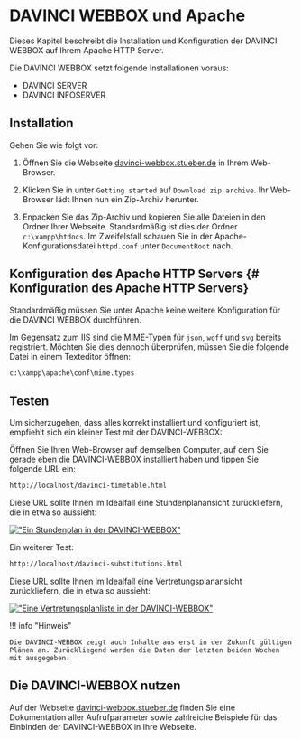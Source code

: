 # DAVINCI WEBBOX und Apache

Dieses Kapitel beschreibt die Installation und Konfiguration der DAVINCI WEBBOX auf Ihrem Apache HTTP Server.

Die DAVINCI WEBBOX setzt folgende Installationen voraus:

* DAVINCI SERVER
* DAVINCI INFOSERVER

## Installation

Gehen Sie wie folgt vor:

1. Öffnen Sie die Webseite [davinci-webbox.stueber.de] in Ihrem Web-Browser.

2. Klicken Sie in unter `Getting started` auf `Download zip archive`. Ihr Web-Browser lädt Ihnen nun ein Zip-Archiv herunter.

3. Enpacken Sie das Zip-Archiv und kopieren Sie alle Dateien in den Ordner Ihrer Webseite. Standardmäßig ist dies der Ordner `c:\xampp\htdocs`. Im Zweifelsfall schauen Sie in der Apache-Konfigurationsdatei `httpd.conf` unter `DocumentRoot` nach.

## Konfiguration des Apache HTTP Servers {# Konfiguration des Apache HTTP Servers}

Standardmäßig müssen Sie unter Apache keine weitere Konfiguration für die DAVINCI WEBBOX durchführen.

Im Gegensatz zum IIS sind die MIME-Typen für `json`, `woff`  und `svg` bereits registriert. Möchten Sie dies dennoch überprüfen, müssen Sie die folgende Datei in einem Texteditor öffnen:

```txt
c:\xampp\apache\conf\mime.types
```

## Testen

Um sicherzugehen, dass alles korrekt installiert und konfiguriert ist, empfiehlt sich ein kleiner Test mit der DAVINCI-WEBBOX:

Öffnen Sie Ihren Web-Browser auf demselben Computer, auf dem Sie gerade eben die DAVINCI-WEBBOX installiert haben und tippen Sie folgende URL ein:

```txt
http://localhost/davinci-timetable.html
```

Diese URL sollte Ihnen im Idealfall eine Stundenplanansicht zurückliefern, die in etwa so aussieht:

[!["Ein Stundenplan in der DAVINCI-WEBBOX"][1]][1]

Ein weiterer Test:

```txt
http://localhost/davinci-substitutions.html
```

Diese URL sollte Ihnen im Idealfall eine Vertretungsplanansicht zurückliefern, die in etwa so aussieht:

[![ "Eine Vertretungsplanliste in der DAVINCI-WEBBOX"][2]][2]


!!! info "Hinweis"

    Die DAVINCI-WEBBOX zeigt auch Inhalte aus erst in der Zukunft gültigen Plänen an. Zurückliegend werden die Daten der letzten beiden Wochen mit ausgegeben.

## Die DAVINCI-WEBBOX nutzen

Auf der Webseite [davinci-webbox.stueber.de] finden Sie eine Dokumentation aller Aufrufparameter sowie zahlreiche Beispiele für das Einbinden der DAVINCI-WEBBOX in Ihre Webseite.

[davinci-webbox.stueber.de]: http://davinci-webbox.stueber.de

[1]:/assets/images/is/webbox-timetable.png
[2]:/assets/images/is/webbox-substitutions.png